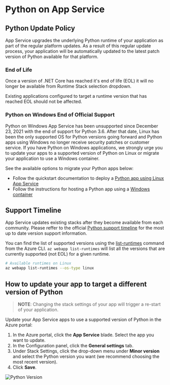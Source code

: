 # Python on App Service

## Python Update Policy

App Service upgrades the underlying Python runtime of your application as part of the regular platform updates. As a result of this regular update process, your application will be automatically updated to the latest patch version of Python available for that platform.

### End of Life

Once a version of .NET Core has reached it's end of life (EOL) it will no longer be available from Runtime Stack selection dropdown.

Existing applications configured to target a runtime version that has reached EOL should not be affected.

### Python on Windows End of Official Support

Python on Windows App Service has been unsupported since December 23, 2021 with the end of support for Python 3.6. After that date, Linux has been the only supported OS for Python versions going forward and Python apps using Windows no longer receive security patches or customer service. If you have Python on Windows applications, we strongly urge you to update your apps to a supported version of Python on Linux or migrate your application to use a Windows container.

See the available options to migrate your Python apps below:

- Follow the quickstart documentation to deploy a [Python app using Linux App Service](https://docs.microsoft.com/azure/app-service/quickstart-python?tabs=bash&pivots=python-framework-flask)
- Follow the instructions for hosting a Python app using a [Windows container](https://azure.github.io/AppService/2021/03/04/How-to-Host-a-Python-application-with-Windows-Containers-on-App-Service.html)

## Support Timeline

App Service updates existing stacks after they become available from each community. Please reffer to the official [Python support timeline](https://devguide.python.org/#status-of-python-branches) for the most up to date version support information.

You can find the list of supported versions using the [list-runtimes](https://learn.microsoft.com/cli/azure/webapp?view=azure-cli-latest#az-webapp-list-runtimes) command from the Azure CLI. `az webapp list-runtimes` will list all the versions that are currently supported (not EOL) for a given runtime.

``` bash
# Available runtimes on Linux
az webapp list-runtimes --os-type linux
```

## How to update your app to target a different version of Python

> **NOTE**:
> Changing the stack settings of your app will trigger a re-start of your application.

Update your App Service apps to use a supported version of Python in the Azure portal:

1. In the Azure portal, click the **App Service** blade. Select the app you want to update.
2. In the Configuration panel, click the **General settings** tab.
3. Under Stack Settings, click the drop-down menu under **Minor version** and select the Python version you want (we recommend choosing the most recent version).
4. Click **Save**.

![Python Version](./media/python.gif)

